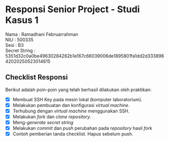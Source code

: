 # Responsi Senior Project - Studi Kasus 1

Nama : Ramadhani Februarrahman  
NIU : 500335  
Sesi : B3  
Secret String : 5351d32c0a0be49630284262b1e167c66039006de1895801fa1dd2d33389642020250523014615

## Checklist Responsi

Berikut adalah poin-poin yang telah berhasil dilakukan oleh praktikan:

- [X] Membuat SSH Key pada mesin lokal (komputer laboratorium).
- [X] Melakukan pembuatan dan konfigurasi _virtual machine_.
- [X] Terhubung dengan _virtual machine_ menggunakan SSH.
- [X] Melakukan _fork_ dan _clone_ _repository_.
- [X] Meng-_generate_ _secret string_
- [X] Melakukan _commit_ dan _push_ perubahan pada _repository_ hasil _fork_
- [x] Contoh pemberian tanda checklist. Hapus sebelum push.
